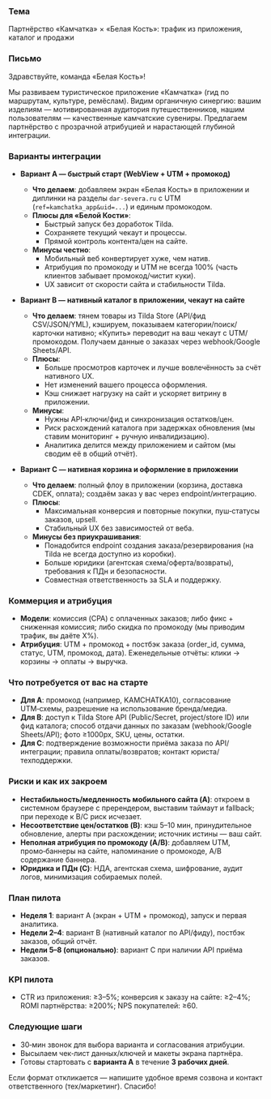 ### Тема
Партнёрство «Камчатка» × «Белая Кость»: трафик из приложения, каталог и продажи

### Письмо
Здравствуйте, команда «Белая Кость»!

Мы развиваем туристическое приложение «Камчатка» (гид по маршрутам, культуре, ремёслам). Видим органичную синергию: вашим изделиям — мотивированная аудитория путешественников, нашим пользователям — качественные камчатские сувениры. Предлагаем партнёрство с прозрачной атрибуцией и нарастающей глубиной интеграции.

### Варианты интеграции

- **Вариант A — быстрый старт (WebView + UTM + промокод)**
  - **Что делаем**: добавляем экран «Белая Кость» в приложении и диплинки на разделы `dar-severa.ru` с UTM (`ref=kamchatka_app&uid=...`) и единым промокодом.
  - **Плюсы для «Белой Кости»**:
    - Быстрый запуск без доработок Tilda.
    - Сохраняете текущий чекаут и процессы.
    - Прямой контроль контента/цен на сайте.
  - **Минусы честно**:
    - Мобильный веб конвертирует хуже, чем натив.
    - Атрибуция по промокоду и UTM не всегда 100% (часть клиентов забывает промокод/чистит куки).
    - UX зависит от скорости сайта и стабильности Tilda.

- **Вариант B — нативный каталог в приложении, чекаут на сайте**
  - **Что делаем**: тянем товары из Tilda Store (API/фид CSV/JSON/YML), кэшируем, показываем категории/поиск/карточки нативно; «Купить» переводит на ваш чекаут с UTM/промокодом. Получаем данные о заказах через webhook/Google Sheets/API.
  - **Плюсы**:
    - Больше просмотров карточек и лучше вовлечённость за счёт нативного UX.
    - Нет изменений вашего процесса оформления.
    - Кэш снижает нагрузку на сайт и ускоряет витрину в приложении.
  - **Минусы**:
    - Нужны API‑ключи/фид и синхронизация остатков/цен.
    - Риск расхождений каталога при задержках обновления (мы ставим мониторинг + ручную инвалидизацию).
    - Аналитика делится между приложением и сайтом (мы сводим её в общий отчёт).

- **Вариант C — нативная корзина и оформление в приложении**
  - **Что делаем**: полный флоу в приложении (корзина, доставка CDEK, оплата); создаём заказ у вас через endpoint/интеграцию.
  - **Плюсы**:
    - Максимальная конверсия и повторные покупки, пуш‑статусы заказов, upsell.
    - Стабильный UX без зависимостей от веба.
  - **Минусы без приукрашивания**:
    - Понадобится endpoint создания заказа/резервирования (на Tilda не всегда доступно из коробки).
    - Больше юридики (агентская схема/оферта/возвраты), требования к ПДн и безопасности.
    - Совместная ответственность за SLA и поддержку.

### Коммерция и атрибуция
- **Модели**: комиссия (CPA) с оплаченных заказов; либо фикс + сниженная комиссия; либо скидка по промокоду (мы приводим трафик, вы даёте X%).
- **Атрибуция**: UTM + промокод + постбэк заказа (order_id, сумма, статус, UTM, промокод, дата). Еженедельные отчёты: клики → корзины → оплаты → выручка.

### Что потребуется от вас на старте
- **Для A**: промокод (например, KAMCHATKA10), согласование UTM‑схемы, разрешение на использование бренда/медиа.
- **Для B**: доступ к Tilda Store API (Public/Secret, project/store ID) или фид каталога; способ отдачи данных по заказам (webhook/Google Sheets/API); фото ≥1000px, SKU, цены, остатки.
- **Для C**: подтверждение возможности приёма заказа по API/интеграции; правила оплаты/возвратов; контакт юриста/техподдержки.

### Риски и как их закроем
- **Нестабильность/медленность мобильного сайта (A)**: откроем в системном браузере с пререндером, выставим таймаут и fallback; при переходе к B/C риск исчезает.
- **Несоответствие цен/остатков (B)**: кэш 5–10 мин, принудительное обновление, алерты при расхождении; источник истины — ваш сайт.
- **Неполная атрибуция по промокоду (A/B)**: добавляем UTM, промо‑баннеры на сайте, напоминание о промокоде, A/B содержание баннера.
- **Юридика и ПДн (C)**: НДА, агентская схема, шифрование, аудит логов, минимизация собираемых полей.

### План пилота
- **Неделя 1**: вариант A (экран + UTM + промокод), запуск и первая аналитика.
- **Недели 2–4**: вариант B (нативный каталог по API/фиду), постбэк заказов, общий отчёт.
- **Недели 5–8 (опционально)**: вариант C при наличии API приёма заказов.

### KPI пилота
- CTR из приложения: ≥3–5%; конверсия к заказу на сайте: ≥2–4%; ROMI партнёрства: ≥200%; NPS покупателей: ≥60.

### Следующие шаги
- 30‑мин звонок для выбора варианта и согласования атрибуции.
- Высылаем чек‑лист данных/ключей и макеты экрана партнёра.
- Готовы стартовать с **варианта A** в течение **3 рабочих дней**.

Если формат откликается — напишите удобное время созвона и контакт ответственного (тех/маркетинг). Спасибо!

